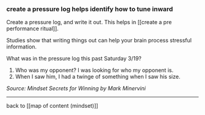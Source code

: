 ### create a pressure log helps identify how to tune inward

Create a pressure log, and write it out. This helps in [[create a pre performance ritual]].

Studies show that writing things out can help your brain process stressful information.

What was in the pressure log this past Saturday 3/19?
1. Who was my opponent? I was looking for who my opponent is.
2. When I saw him, I had a twinge of something when I saw his size.

*Source: Mindset Secrets for Winning by Mark Minervini*

---

back to [[map of content (mindset)]]